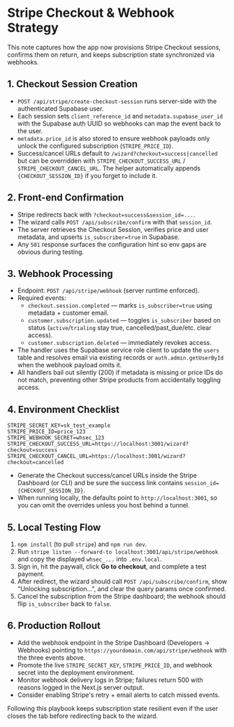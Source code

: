 # Stripe Checkout & Webhook Strategy

This note captures how the app now provisions Stripe Checkout sessions, confirms them on return, and keeps subscription state synchronized via webhooks.

## 1. Checkout Session Creation
- `POST /api/stripe/create-checkout-session` runs server-side with the authenticated Supabase user.
- Each session sets `client_reference_id` and `metadata.supabase_user_id` with the Supabase auth UUID so webhooks can map the event back to the user.
- `metadata.price_id` is also stored to ensure webhook payloads only unlock the configured subscription (`STRIPE_PRICE_ID`).
- Success/cancel URLs default to `/wizard?checkout=success|cancelled` but can be overridden with `STRIPE_CHECKOUT_SUCCESS_URL` / `STRIPE_CHECKOUT_CANCEL_URL`. The helper automatically appends `{CHECKOUT_SESSION_ID}` if you forget to include it.

## 2. Front-end Confirmation
- Stripe redirects back with `?checkout=success&session_id=...`.
- The wizard calls `POST /api/subscribe/confirm` with that `session_id`.
- The server retrieves the Checkout Session, verifies price and user metadata, and upserts `is_subscriber=true` in Supabase.
- Any `501` response surfaces the configuration hint so env gaps are obvious during testing.

## 3. Webhook Processing
- Endpoint: `POST /api/stripe/webhook` (server runtime enforced).
- Required events:
  - `checkout.session.completed` — marks `is_subscriber=true` using metadata + customer email.
  - `customer.subscription.updated` — toggles `is_subscriber` based on status (`active`/`trialing` stay true, cancelled/past_due/etc. clear access).
  - `customer.subscription.deleted` — immediately revokes access.
- The handler uses the Supabase service role client to update the `users` table and resolves email via existing records or `auth.admin.getUserById` when the webhook payload omits it.
- All handlers bail out silently (200) if metadata is missing or price IDs do not match, preventing other Stripe products from accidentally toggling access.

## 4. Environment Checklist
```
STRIPE_SECRET_KEY=sk_test_example
STRIPE_PRICE_ID=price_123
STRIPE_WEBHOOK_SECRET=whsec_123
STRIPE_CHECKOUT_SUCCESS_URL=https://localhost:3001/wizard?checkout=success
STRIPE_CHECKOUT_CANCEL_URL=https://localhost:3001/wizard?checkout=cancelled
```
- Generate the Checkout success/cancel URLs inside the Stripe Dashboard (or CLI) and be sure the success link contains `session_id={CHECKOUT_SESSION_ID}`.
- When running locally, the defaults point to `http://localhost:3001`, so you can omit the overrides unless you host behind a tunnel.

## 5. Local Testing Flow
1. `npm install` (to pull `stripe`) and `npm run dev`.
2. Run `stripe listen --forward-to localhost:3001/api/stripe/webhook` and copy the displayed `whsec_...` into `.env.local`.
3. Sign in, hit the paywall, click **Go to checkout**, and complete a test payment.
4. After redirect, the wizard should call `POST /api/subscribe/confirm`, show "Unlocking subscription...", and clear the query params once confirmed.
5. Cancel the subscription from the Stripe dashboard; the webhook should flip `is_subscriber` back to `false`.

## 6. Production Rollout
- Add the webhook endpoint in the Stripe Dashboard (Developers → Webhooks) pointing to `https://yourdomain.com/api/stripe/webhook` with the three events above.
- Promote the live `STRIPE_SECRET_KEY`, `STRIPE_PRICE_ID`, and webhook secret into the deployment environment.
- Monitor webhook delivery logs in Stripe; failures return 500 with reasons logged in the Next.js server output.
- Consider enabling Stripe's retry + email alerts to catch missed events.

Following this playbook keeps subscription state resilient even if the user closes the tab before redirecting back to the wizard.
